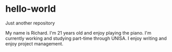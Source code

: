 # hello-world
Just another repository

My name is Richard.  I'm 21 years old and enjoy playing the piano.  I'm currently working and studying part-time through UNISA.  I enjoy writing and enjoy project management.
